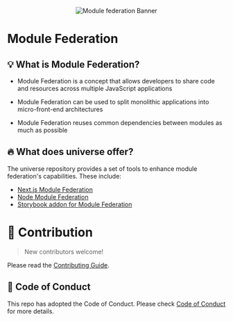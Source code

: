 <p align="center">
  <img alt="Module federation Banner" src="https://github.com/module-federation/universe/assets/27547179/11234712-40fc-4696-a7fd-16e0c631005a">
</p>


# Module Federation

## 💡 What is Module Federation?

* Module Federation is a concept that allows developers to share code and resources across multiple JavaScript applications

* Module Federation can be used to split monolithic applications into micro-front-end architectures

* Module Federation reuses common dependencies between modules as much as possible


## 🔥 What does universe offer?

The universe repository provides a set of tools to enhance module federation's capabilities. These include:

* [Next.js Module Federation](./packages/nextjs-mf)
* [Node Module Federation](./packages/node)
* [Storybook addon for Module Federation](./packages/storybook-addon)



# 🤝 Contribution

> New contributors welcome!

Please read the [Contributing Guide](https://github.com/module-federation/universe/tree/canary).

## 🙌 Code of Conduct

This repo has adopted the Code of Conduct. Please check [Code of Conduct](./CODE_OF_CONDUCT.md) for more details.
